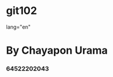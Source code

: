# git102
<!DOCTYPE html>
<html> lang="en"
    <head>
        <meta charset="Utf-8">
        <mata name="viewpost" content="width=device-width , initial-scale=1.0">
        <title>wed</title>
    </head>
    <body>
        <h1>By Chayapon Urama</h1>
        <h3>64522202043<h3>
    </body>
</html>
